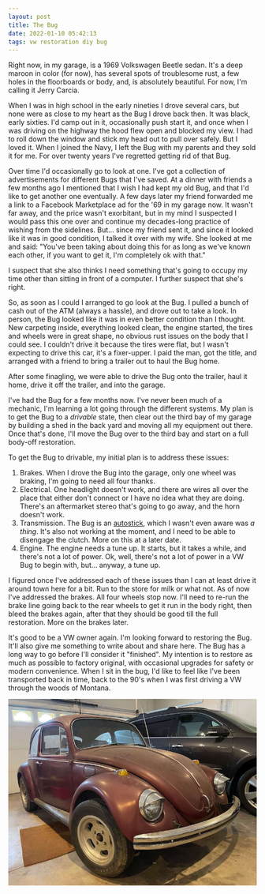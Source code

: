 ```yaml
---
layout: post
title: The Bug
date: 2022-01-10 05:42:13
tags: vw restoration diy bug
---
```


Right now, in my garage, is a 1969 Volkswagen Beetle sedan. It's a deep maroon in color (for now), has several spots of troublesome rust, a few holes in the floorboards or body, and, is absolutely beautiful. For now, I'm calling it Jerry Carcia. 

When I was in high school in the early nineties I drove several cars, but none were as close to my heart as the Bug I drove back then. It was black, early sixties. I'd camp out in it, occasionally push start it, and once when I was driving on the highway the hood flew open and blocked my view. I had to roll down the window and stick my head out to pull over safely. But I loved it. When I joined the Navy, I left the Bug with my parents and they sold it for me. For over twenty years I've regretted getting rid of that Bug.

Over time I'd occasionally go to look at one. I've got a collection of advertisements for different Bugs that I've saved. At a dinner with friends a few months ago I mentioned that I wish I had kept my old Bug, and that I'd like to get another one eventually. A few days later my friend forwarded me a link to a Facebook Marketplace ad for the '69 in my garage now. It wasn't far away, and the price wasn't exorbitant, but in my mind I suspected I would pass this one over and continue my decades-long practice of wishing from the sidelines. But… since my friend sent it, and since it looked like it was in good condition, I talked it over with my wife. She looked at me and said: "You've been taking about doing this for as long as we've known each other, if you want to get it, I'm completely ok with that." 

I suspect that she also thinks I need something that's going to occupy my time other than sitting in front of a computer. I further suspect that she's right. 

So, as soon as I could I arranged to go look at the Bug. I pulled a bunch of cash out of the ATM (always a hassle), and drove out to take a look. In person, the Bug looked like it was in even better condition than I thought. New carpeting inside, everything looked clean, the engine started, the tires and wheels were in great shape, no obvious rust issues on the body that I could see. I couldn't drive it because the tires were flat, but I wasn't expecting to drive this car, it's a fixer-upper. I paid the man, got the title, and arranged with a friend to bring a trailer out to haul the Bug home. 

After some finagling, we were able to drive the Bug onto the trailer, haul it home, drive it off the trailer, and into the garage. 

I've had the Bug for a few months now. I've never been much of a mechanic, I'm learning a lot going through the different systems. My plan is to get the Bug to a *drivable* state, then clear out the third bay of my garage by building a shed in the back yard and moving all my equipment out there. Once that's done, I'll move the Bug over to the third bay and start on a full body-off restoration. 

To get the Bug to drivable, my initial plan is to address these issues:

1. Brakes. When I drove the Bug into the garage, only one wheel was braking, I'm going to need all four thanks.
2. Electrical. One headlight doesn't work, and there are wires all over the place that either don't connect or I have no idea what they are doing. There's an aftermarket stereo that's going to go away, and the horn doesn't work.
3. Transmission. The Bug is an [autostick](https://en.wikipedia.org/wiki/Autostick), which I wasn't even aware was *a thing*. It's also not working at the moment, and I need to be able to disengage the clutch. More on this at a later date.
4. Engine. The engine needs a tune up. It starts, but it takes a while, and there's not a lot of power. Ok, well, there's not a lot of power in a VW Bug to begin with, but… anyway, a tune up. 

I figured once I've addressed each of these issues than I can at least drive it around town here for a bit. Run to the store for milk or what not. As of now I've addressed the brakes. All four wheels stop now. I'll need to re-run the brake line going back to the rear wheels to get it run in the body right, then bleed the brakes again, after that they should be good till the full restoration. More on the brakes later. 

It's good to be a VW owner again. I'm looking forward to restoring the Bug. It'll also give me something to write about and share here. The Bug has a long way to go before I'll consider it "finished". My intention is to restore as much as possible to factory original, with occasional upgrades for safety or modern convenience. When I sit in the bug, I'd like to feel like I've been transported back in time, back to the 90's when I was first driving a VW through the woods of Montana. 

<img src="/media/thebug.jpeg" loading="lazy" />
